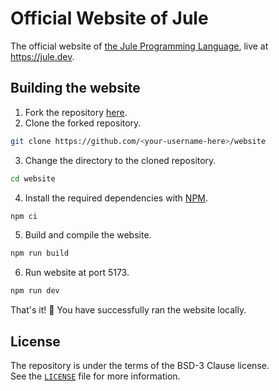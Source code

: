 # Official Website of Jule

The official website of [the Jule Programming Language](https://github.com/julelang/jule), live at <https://jule.dev>.

## Building the website

1. Fork the repository [here](https://github.com/jule/website/fork).
2. Clone the forked repository.

```bash
git clone https://github.com/<your-username-here>/website
```

3. Change the directory to the cloned repository.

```bash
cd website
```

4. Install the required dependencies with [NPM](https://www.npmjs.com/).

```bash
npm ci
```

5. Build and compile the website.

```bash
npm run build
```

6. Run website at port 5173.

```bash
npm run dev
```

That's it! :tada: You have successfully ran the website locally.

## License

The repository is under the terms of the BSD-3 Clause license.\
See the [`LICENSE`](https://github.com/julelang/website/blob/master/LICENSE) file for more information.
